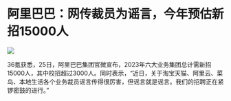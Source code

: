 # 阿里巴巴：网传裁员为谣言，今年预估新招15000人

![](https://inews.gtimg.com/news_bt/OThSc18F7vySW1Y7_pqlh8NcnDCWxzzsHORmMag3HMzpMAA/1000)

36氪获悉，25日，阿里巴巴集团官微宣布，2023年六大业务集团总计需新招15000人，其中校招超过3000人。同时表示，“近日，关于淘宝天猫、阿里云、菜鸟、本地生活各个业务裁员谣言传得很厉害，但谣言就是谣言。我们的招聘正在紧锣密鼓的进行。”

